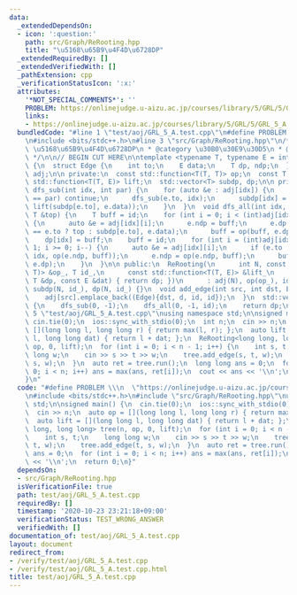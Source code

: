```yaml
---
data:
  _extendedDependsOn:
  - icon: ':question:'
    path: src/Graph/ReRooting.hpp
    title: "\u5168\u65B9\u4F4D\u6728DP"
  _extendedRequiredBy: []
  _extendedVerifiedWith: []
  _pathExtension: cpp
  _verificationStatusIcon: ':x:'
  attributes:
    '*NOT_SPECIAL_COMMENTS*': ''
    PROBLEM: https://onlinejudge.u-aizu.ac.jp/courses/library/5/GRL/5/GRL_5_A
    links:
    - https://onlinejudge.u-aizu.ac.jp/courses/library/5/GRL/5/GRL_5_A
  bundledCode: "#line 1 \"test/aoj/GRL_5_A.test.cpp\"\n#define PROBLEM \\\n  \"https://onlinejudge.u-aizu.ac.jp/courses/library/5/GRL/5/GRL_5_A\"\
    \n#include <bits/stdc++.h>\n#line 3 \"src/Graph/ReRooting.hpp\"\n/**\n * @title\
    \ \u5168\u65B9\u4F4D\u6728DP\n * @category \u30B0\u30E9\u30D5\n * @see https://ei1333.hateblo.jp/entry/2018/12/21/004022\n\
    \ */\n\n// BEGIN CUT HERE\n\ntemplate <typename T, typename E = int>\nstruct ReRooting\
    \ {\n  struct Edge {\n    int to;\n    E data;\n    T dp, ndp;\n  };\n  std::vector<std::vector<Edge>>\
    \ adj;\n\n private:\n  const std::function<T(T, T)> op;\n  const T id;\n  const\
    \ std::function<T(T, E)> lift;\n  std::vector<T> subdp, dp;\n\n private:\n  void\
    \ dfs_sub(int idx, int par) {\n    for (auto &e : adj[idx]) {\n      if (e.to\
    \ == par) continue;\n      dfs_sub(e.to, idx);\n      subdp[idx] = op(subdp[idx],\
    \ lift(subdp[e.to], e.data));\n    }\n  }\n  void dfs_all(int idx, int par, const\
    \ T &top) {\n    T buff = id;\n    for (int i = 0; i < (int)adj[idx].size(); i++)\
    \ {\n      auto &e = adj[idx][i];\n      e.ndp = buff;\n      e.dp = lift(par\
    \ == e.to ? top : subdp[e.to], e.data);\n      buff = op(buff, e.dp);\n    }\n\
    \    dp[idx] = buff;\n    buff = id;\n    for (int i = (int)adj[idx].size() -\
    \ 1; i >= 0; i--) {\n      auto &e = adj[idx][i];\n      if (e.to != par) dfs_all(e.to,\
    \ idx, op(e.ndp, buff));\n      e.ndp = op(e.ndp, buff);\n      buff = op(buff,\
    \ e.dp);\n    }\n  }\n\n public:\n  ReRooting(\n      int N, const std::function<T(T,\
    \ T)> &op_, T id_,\n      const std::function<T(T, E)> &lift_\n      = [](const\
    \ T &dp, const E &dat) { return dp; })\n      : adj(N), op(op_), id(id_), lift(lift_),\
    \ subdp(N, id_), dp(N, id_) {}\n  void add_edge(int src, int dst, E d = E()) {\n\
    \    adj[src].emplace_back((Edge){dst, d, id, id});\n  }\n  std::vector<T> run()\
    \ {\n    dfs_sub(0, -1);\n    dfs_all(0, -1, id);\n    return dp;\n  }\n};\n#line\
    \ 5 \"test/aoj/GRL_5_A.test.cpp\"\nusing namespace std;\n\nsigned main() {\n \
    \ cin.tie(0);\n  ios::sync_with_stdio(0);\n  int n;\n  cin >> n;\n  auto op =\
    \ [](long long l, long long r) { return max(l, r); };\n  auto lift = [](long long\
    \ l, long long dat) { return l + dat; };\n  ReRooting<long long, long long> tree(n,\
    \ op, 0, lift);\n  for (int i = 0; i < n - 1; i++) {\n    int s, t;\n    long\
    \ long w;\n    cin >> s >> t >> w;\n    tree.add_edge(s, t, w);\n    tree.add_edge(t,\
    \ s, w);\n  }\n  auto ret = tree.run();\n  long long ans = 0;\n  for (int i =\
    \ 0; i < n; i++) ans = max(ans, ret[i]);\n  cout << ans << '\\n';\n  return 0;\n\
    }\n"
  code: "#define PROBLEM \\\n  \"https://onlinejudge.u-aizu.ac.jp/courses/library/5/GRL/5/GRL_5_A\"\
    \n#include <bits/stdc++.h>\n#include \"src/Graph/ReRooting.hpp\"\nusing namespace\
    \ std;\n\nsigned main() {\n  cin.tie(0);\n  ios::sync_with_stdio(0);\n  int n;\n\
    \  cin >> n;\n  auto op = [](long long l, long long r) { return max(l, r); };\n\
    \  auto lift = [](long long l, long long dat) { return l + dat; };\n  ReRooting<long\
    \ long, long long> tree(n, op, 0, lift);\n  for (int i = 0; i < n - 1; i++) {\n\
    \    int s, t;\n    long long w;\n    cin >> s >> t >> w;\n    tree.add_edge(s,\
    \ t, w);\n    tree.add_edge(t, s, w);\n  }\n  auto ret = tree.run();\n  long long\
    \ ans = 0;\n  for (int i = 0; i < n; i++) ans = max(ans, ret[i]);\n  cout << ans\
    \ << '\\n';\n  return 0;\n}"
  dependsOn:
  - src/Graph/ReRooting.hpp
  isVerificationFile: true
  path: test/aoj/GRL_5_A.test.cpp
  requiredBy: []
  timestamp: '2020-10-23 23:21:18+09:00'
  verificationStatus: TEST_WRONG_ANSWER
  verifiedWith: []
documentation_of: test/aoj/GRL_5_A.test.cpp
layout: document
redirect_from:
- /verify/test/aoj/GRL_5_A.test.cpp
- /verify/test/aoj/GRL_5_A.test.cpp.html
title: test/aoj/GRL_5_A.test.cpp
---
```

